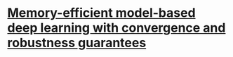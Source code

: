 # [Memory-efficient model-based deep learning with convergence and robustness guarantees](https://arxiv.org/pdf/2206.04797.pdf)
